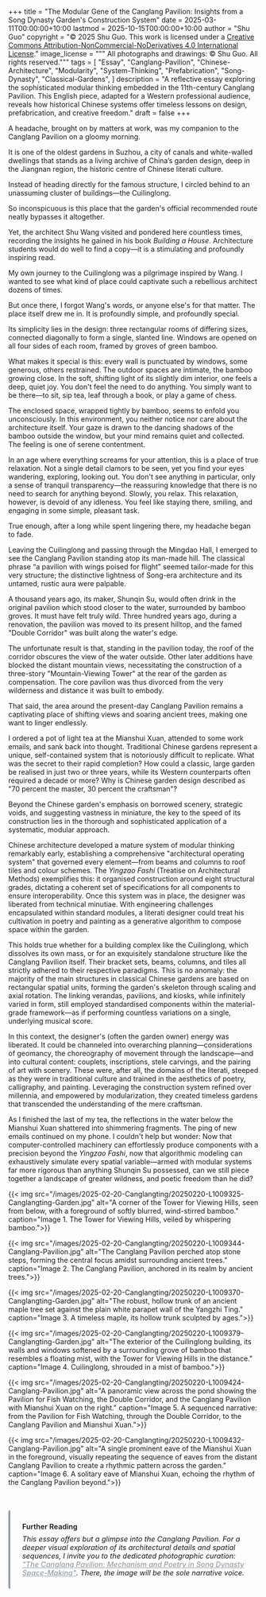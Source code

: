 +++
title = "The Modular Gene of the Canglang Pavilion: Insights from a Song Dynasty Garden's Construction System"
date = 2025-03-11T00:00:00+10:00
lastmod = 2025-10-15T00:00:00+10:00
author = "Shu Guo"
copyright = "© 2025 Shu Guo. This work is licensed under a [Creative Commons Attribution-NonCommercial-NoDerivatives 4.0 International License](https://creativecommons.org/licenses/by-nc-nd/4.0/)."
image_license = """
All photographs and drawings: © Shu Guo. All rights reserved."""
tags = [
"Essay",
"Canglang-Pavilion", 
"Chinese-Architecture",
"Modularity",
"System-Thinking",
"Prefabrication",
"Song-Dynasty",
"Classical-Gardens",
]
description = "A reflective essay exploring the sophisticated modular thinking embedded in the 11th-century Canglang Pavilion. This English piece, adapted for a Western professional audience, reveals how historical Chinese systems offer timeless lessons on design, prefabrication, and creative freedom."
draft = false
+++

A headache, brought on by matters at work, was my companion to the Canglang Pavilion on a gloomy morning.

It is one of the oldest gardens in Suzhou, a city of canals and white-walled dwellings that stands as a living archive of China’s garden design, deep in the Jiangnan region, the historic centre of Chinese literati culture.

Instead of heading directly for the famous structure, I circled behind to an unassuming cluster of buildings—the Cuilinglong.

So inconspicuous is this place that the garden's official recommended route neatly bypasses it altogether.

Yet, the architect Shu Wang visited and pondered here countless times, recording the insights he gained in his book *Building a House*. Architecture students would do well to find a copy—it is a stimulating and profoundly inspiring read.

My own journey to the Cuilinglong was a pilgrimage inspired by Wang. I wanted to see what kind of place could captivate such a rebellious architect dozens of times.

But once there, I forgot Wang's words, or anyone else's for that matter. The place itself drew me in. It is profoundly simple, and profoundly special.

Its simplicity lies in the design: three rectangular rooms of differing sizes, connected diagonally to form a single, slanted line. Windows are opened on all four sides of each room, framed by groves of green bamboo.

What makes it special is this: every wall is punctuated by windows, some generous, others restrained. The outdoor spaces are intimate, the bamboo growing close. In the soft, shifting light of its slightly dim interior, one feels a deep, quiet joy. You don't feel the need to do anything. You simply want to be there—to sit, sip tea, leaf through a book, or play a game of chess.

The enclosed space, wrapped tightly by bamboo, seems to enfold you unconsciously. In this environment, you neither notice nor care about the architecture itself. Your gaze is drawn to the dancing shadows of the bamboo outside the window, but your mind remains quiet and collected. The feeling is one of serene contentment.

In an age where everything screams for your attention, this is a place of true relaxation. Not a single detail clamors to be seen, yet you find your eyes wandering, exploring, looking out. You don't see anything in particular, only a sense of tranquil transparency—the reassuring knowledge that there is no need to search for anything beyond. Slowly, you relax. This relaxation, however, is devoid of any idleness. You feel like staying there, smiling, and engaging in some simple, pleasant task.

True enough, after a long while spent lingering there, my headache began to fade.

Leaving the Cuilinglong and passing through the Mingdao Hall, I emerged to see the Canglang Pavilion standing atop its man-made hill. The classical phrase “a pavilion with wings poised for flight” seemed tailor-made for this very structure; the distinctive lightness of Song-era architecture and its untamed, rustic aura were palpable.

A thousand years ago, its maker, Shunqin Su, would often drink in the original pavilion which stood closer to the water, surrounded by bamboo groves. It must have felt truly wild. Three hundred years ago, during a renovation, the pavilion was moved to its present hilltop, and the famed "Double Corridor" was built along the water's edge.

The unfortunate result is that, standing in the pavilion today, the roof of the corridor obscures the view of the water outside. Other later additions have blocked the distant mountain views, necessitating the construction of a three-story "Mountain-Viewing Tower" at the rear of the garden as compensation. The core pavilion was thus divorced from the very wilderness and distance it was built to embody.

That said, the area around the present-day Canglang Pavilion remains a captivating place of shifting views and soaring ancient trees, making one want to linger endlessly.

I ordered a pot of light tea at the Mianshui Xuan, attended to some work emails, and sank back into thought. Traditional Chinese gardens represent a unique, self-contained system that is notoriously difficult to replicate. What was the secret to their rapid completion? How could a classic, large garden be realised in just two or three years, while its Western counterparts often required a decade or more? Why is Chinese garden design described as "70 percent the master, 30 percent the craftsman"?

Beyond the Chinese garden's emphasis on borrowed scenery, strategic voids, and suggesting vastness in miniature, the key to the speed of its construction lies in the thorough and sophisticated application of a systematic, modular approach.

Chinese architecture developed a mature system of modular thinking remarkably early, establishing a comprehensive "architectural operating system" that governed every element—from beams and columns to roof tiles and colour schemes. The *Yingzao Fashi* (Treatise on Architectural Methods) exemplifies this: it organised construction around eight structural grades, dictating a coherent set of specifications for all components to ensure interoperability. Once this system was in place, the designer was liberated from technical minutiae. With engineering challenges encapsulated within standard modules, a literati designer could treat his cultivation in poetry and painting as a generative algorithm to compose space within the garden.

This holds true whether for a building complex like the Cuilinglong, which dissolves its own mass, or for an exquisitely standalone structure like the Canglang Pavilion itself. Their bracket sets, beams, columns, and tiles all strictly adhered to their respective paradigms. This is no anomaly: the majority of the main structures in classical Chinese gardens are based on rectangular spatial units, forming the garden's skeleton through scaling and axial rotation. The linking verandas, pavilions, and kiosks, while infinitely varied in form, still employed standardised components within the material-grade framework—as if performing countless variations on a single, underlying musical score.

In this context, the designer's (often the garden owner) energy was liberated. It could be channeled into overarching planning—considerations of geomancy, the choreography of movement through the landscape—and into cultural content: couplets, inscriptions, stele carvings, and the pairing of art with scenery. These were, after all, the domains of the literati, steeped as they were in traditional culture and trained in the aesthetics of poetry, calligraphy, and painting. Leveraging the construction system refined over millennia, and empowered by modularization, they created timeless gardens that transcended the understanding of the mere craftsman.

As I finished the last of my tea, the reflections in the water below the Mianshui Xuan shattered into shimmering fragments. The ping of new emails continued on my phone. I couldn't help but wonder: Now that computer-controlled machinery can effortlessly produce components with a precision beyond the *Yingzao Fashi*, now that algorithmic modeling can exhaustively simulate every spatial variable—armed with modular systems far more rigorous than anything Shunqin Su possessed, can we still piece together a landscape of greater wildness, and poetic freedom than he did?

{{< img
src="/images/2025-02-20-Canglangting/20250220-L1009325-Canglangting-Garden.jpg"
alt="A corner of the Tower for Viewing Hills, seen from below, with a foreground of softly blurred, wind-stirred bamboo."
caption="Image 1. The Tower for Viewing Hills, veiled by whispering bamboo.">}}

{{< img
src="/images/2025-02-20-Canglangting/20250220-L1009344-Canglang-Pavilion.jpg"
alt="The Canglang Pavilion perched atop stone steps, forming the central focus amidst surrounding ancient trees."
caption="Image 2. The Canglang Pavilion, anchored in its realm by ancient trees.">}}

{{< img
src="/images/2025-02-20-Canglangting/20250220-L1009370-Canglangting-Garden.jpg"
alt="The robust, hollow trunk of an ancient maple tree set against the plain white parapet wall of the Yangzhi Ting."
caption="Image 3. A timeless maple, its hollow trunk sculpted by ages.">}}

{{< img
src="/images/2025-02-20-Canglangting/20250220-L1009379-Canglangting-Garden.jpg"
alt="The exterior of the Cuilinglong building, its walls and windows softened by a surrounding grove of bamboo that resembles a floating mist, with the Tower for Viewing Hills in the distance."
caption="Image 4. Cuilinglong, shrouded in a mist of bamboo.">}}

{{< img
src="/images/2025-02-20-Canglangting/20250220-L1009424-Canglang-Pavilion.jpg"
alt="A panoramic view across the pond showing the Pavilion for Fish Watching, the Double Corridor, and the Canglang Pavilion with Mianshui Xuan on the right."
caption="Image 5. A sequenced narrative: from the Pavilion for Fish Watching, through the Double Corridor, to the Canglang Pavilion and Mianshui Xuan.">}}

{{< img
src="/images/2025-02-20-Canglangting/20250220-L1009432-Canglang-Pavilion.jpg"
alt="A single prominent eave of the Mianshui Xuan in the foreground, visually repeating the sequence of eaves from the distant Canglang Pavilion to create a rhythmic pattern across the garden."
caption="Image 6. A solitary eave of Mianshui Xuan, echoing the rhythm of the Canglang Pavilion beyond.">}}
</article>

<div class="extended-reading" style="margin: 3rem 0; padding: 1.5rem; background: var(--content2); border-left: 4px solid #959ea9; border-radius: 4px; font-size: 0.9rem;">
    <p style="margin: 0 0 0.5rem 0; font-weight: 600; color: var(--primary);">Further Reading</p>
    <p style="font-style: italic; margin: 0; color: var(--secondary);">
        This essay offers but a glimpse into the Canglang Pavilion. For a deeper visual exploration of its architectural details and spatial sequences, I invite you to the dedicated photographic curation: <a href="/gallery/2025-10-18-Decoding-Canglang-Pavilion/" style="color: #959ea9; font-weight: 500;">"The Canglang Pavilion: Mechanism and Poetry in Song Dynasty Space-Making"</a>. There, the image will be the sole narrative voice.
    </p>
</div>